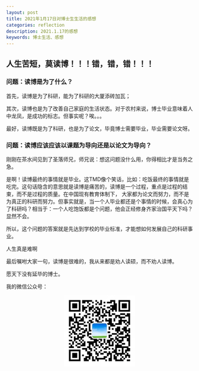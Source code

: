 ```yaml
---
layout: post
title: 2021年1月17日对博士生生活的感想
categories: reflection
description: 2021.1.17的感想
keywords: 博士生活、感想
---
```

人生苦短，莫读博！！！错，错，错！！！
---

### 问题：读博是为了什么？
首先，读博是为了科研，能为了科研的大厦添砖加瓦；

其次，读博也是为了改善自己家庭的生活状态。对于农村来说，博士毕业意味着人中龙凤，是成功的标志。但事实呢？唉。。。

最好，读博既是为了科研，也是为了论文，毕竟博士需要毕业，毕业需要论文呀。

### 问题：读博应该应该以课题为导向还是以论文为导向？
刚刚在茶水间见到了圣落师兄，师兄说：想这问题没什么用，你得相比才是当务之急。

是啊！读博最终的事情就是毕业。这TMD像个笑话，比如：吃饭最终的事情就是吃完。这句话隐含的意思就是读博是痛苦的，读博是一个过程，重点是过程的结束，而不是过程的质量。在中国现有教育体制下，
大家都为论文而努力，而不是为真正的科研而努力。但事实就是，当一个人毕业都还是个事情的时候，会真心为了科研吗？相当于：一个人吃饱饭都是个问题，他会正经修身齐家治国平天下吗？显然不会。

所以，这个问题的答案就是先达到学校的毕业标准，才能想如何发展自己的科研事业。

人生真是难啊

最后嘱咐大家一句，读博是很难的，我从来都是劝人读硕，而不劝人读博。

愿天下没有延毕的博士。

我的微信公众号：
<div align="center"><img width="192px" height="192px" src="https://github.com/ziseweilai/ziseweilai.github.io/raw/master/images/posts/gongzhonghao.jpg"/></div>
